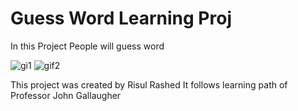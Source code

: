 # Guess Word Learning Proj
In this Project People will guess word

![gi1](https://user-images.githubusercontent.com/108306204/194724170-5e8a4012-9477-4799-bbd9-9eb155fc1c76.gif)
![gif2](https://user-images.githubusercontent.com/108306204/194724174-08a832b0-f468-43c6-a136-eea755230452.gif)




This project was created by Risul Rashed
It follows learning path of Professor John Gallaugher
